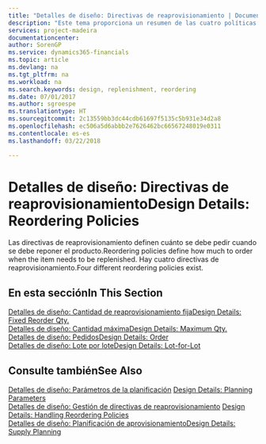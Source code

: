 ```yaml
---
title: "Detalles de diseño: Directivas de reaprovisionamiento | Documentos de Microsoft"
description: "Este tema proporciona un resumen de las cuatro políticas de reaprovisionamiento disponibles para la reposición."
services: project-madeira
documentationcenter: 
author: SorenGP
ms.service: dynamics365-financials
ms.topic: article
ms.devlang: na
ms.tgt_pltfrm: na
ms.workload: na
ms.search.keywords: design, replenishment, reordering
ms.date: 07/01/2017
ms.author: sgroespe
ms.translationtype: HT
ms.sourcegitcommit: 2c13559bb3dc44cdb61697f5135c5b931e34d2a8
ms.openlocfilehash: ec506a5d6abbb2e7626462bc66567248019e0311
ms.contentlocale: es-es
ms.lasthandoff: 03/22/2018

---
```

# <a name="design-details-reordering-policies"></a><span data-ttu-id="4d759-103">Detalles de diseño: Directivas de reaprovisionamiento</span><span class="sxs-lookup"><span data-stu-id="4d759-103">Design Details: Reordering Policies</span></span>
<span data-ttu-id="4d759-104">Las directivas de reaprovisionamiento definen cuánto se debe pedir cuando se debe reponer el producto.</span><span class="sxs-lookup"><span data-stu-id="4d759-104">Reordering policies define how much to order when the item needs to be replenished.</span></span> <span data-ttu-id="4d759-105">Hay cuatro directivas de reaprovisionamiento.</span><span class="sxs-lookup"><span data-stu-id="4d759-105">Four different reordering policies exist.</span></span>  

## <a name="in-this-section"></a><span data-ttu-id="4d759-106">En esta sección</span><span class="sxs-lookup"><span data-stu-id="4d759-106">In This Section</span></span>  
[<span data-ttu-id="4d759-107">Detalles de diseño: Cantidad de reaprovisionamiento fija</span><span class="sxs-lookup"><span data-stu-id="4d759-107">Design Details: Fixed Reorder Qty.</span></span>](design-details-fixed-reorder-qty.md)  
[<span data-ttu-id="4d759-108">Detalles de diseño: Cantidad máxima</span><span class="sxs-lookup"><span data-stu-id="4d759-108">Design Details: Maximum Qty.</span></span>](design-details-maximum-qty.md)  
[<span data-ttu-id="4d759-109">Detalles de diseño: Pedidos</span><span class="sxs-lookup"><span data-stu-id="4d759-109">Design Details: Order</span></span>](design-details-order.md)  
[<span data-ttu-id="4d759-110">Detalles de diseño: Lote por lote</span><span class="sxs-lookup"><span data-stu-id="4d759-110">Design Details: Lot-for-Lot</span></span>](design-details-lot-for-lot.md)  

## <a name="see-also"></a><span data-ttu-id="4d759-111">Consulte también</span><span class="sxs-lookup"><span data-stu-id="4d759-111">See Also</span></span>  
<span data-ttu-id="4d759-112">[Detalles de diseño: Parámetros de la planificación](design-details-planning-parameters.md) </span><span class="sxs-lookup"><span data-stu-id="4d759-112">[Design Details: Planning Parameters](design-details-planning-parameters.md) </span></span>  
<span data-ttu-id="4d759-113">[Detalles de diseño: Gestión de directivas de reaprovisionamiento](design-details-handling-reordering-policies.md) </span><span class="sxs-lookup"><span data-stu-id="4d759-113">[Design Details: Handling Reordering Policies](design-details-handling-reordering-policies.md) </span></span>  
[<span data-ttu-id="4d759-114">Detalles de diseño: Planificación de aprovisionamiento</span><span class="sxs-lookup"><span data-stu-id="4d759-114">Design Details: Supply Planning</span></span>](design-details-supply-planning.md)


